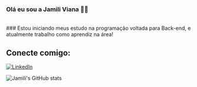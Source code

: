 ### Olá eu sou a Jamili Viana 👋😄
<br/>
### Estou iniciando meus estudo na programação voltada para Back-end, e atualmente trabalho como aprendiz na área!

## Conecte comigo:
[![LinkedIn](https://img.shields.io/badge/LinkedIn-0077B5?style=for-the-badge&logo=linkedin&logoColor=white)](https://www.linkedin.com/in/jamili-viana/)


![Jamili's GitHub stats](https://github-readme-stats.vercel.app/api?username=JamiliViana&show_icons=true&theme=dracula)
